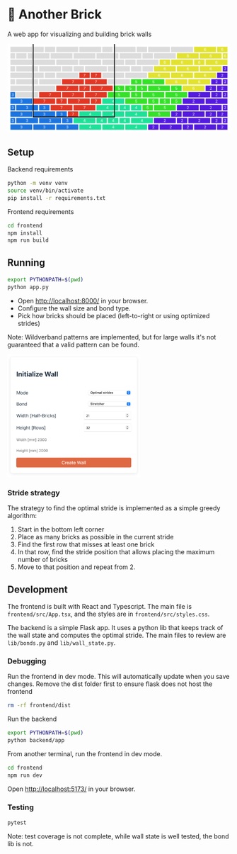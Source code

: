 # 🧱 Another Brick

A web app for visualizing and building brick walls

<img src="screenshot.png" alt="app screenshot" width="1000"/>

## Setup

Backend requirements
```bash
python -m venv venv
source venv/bin/activate
pip install -r requirements.txt
``` 

Frontend requirements
```bash
cd frontend
npm install
npm run build
```

## Running

```bash
export PYTHONPATH=$(pwd)
python app.py
```

* Open <http://localhost:8000/> in your browser.
* Configure the wall size and bond type.
* Pick how bricks should be placed (left-to-right or using optimized strides)

Note: Wildverband patterns are implemented, but for large walls it's not guaranteed that a valid pattern can be found.

<img src="screenshot-menu.png" alt="menu screenshot" width="300"/>


### Stride strategy

The strategy to find the optimal stride is implemented as a simple greedy algorithm:

1. Start in the bottom left corner
1. Place as many bricks as possible in the current stride
1. Find the first row that misses at least one brick
1. In that row, find the stride position that allows placing the maximum number of bricks
1. Move to that position and repeat from 2.

## Development

The frontend is built with React and Typescript. The main file is `frontend/src/App.tsx`, and the styles are in `frontend/src/styles.css`.

The backend is a simple Flask app. It uses a python lib that keeps track of the wall state and computes the optimal stride. The main files to review are `lib/bonds.py` and `lib/wall_state.py`.

### Debugging

Run the frontend in dev mode. This will automatically update when you save changes.
Remove the dist folder first to ensure flask does not host the frontend

```bash
rm -rf frontend/dist
```

Run the backend
```bash
export PYTHONPATH=$(pwd)
python backend/app
```

From another terminal, run the frontend in dev mode.
```bash
cd frontend
npm run dev 
```

Open <http://localhost:5173/> in your browser.

### Testing

```bash
pytest
```

Note: test coverage is not complete, while wall state is well tested, the bond lib is not.